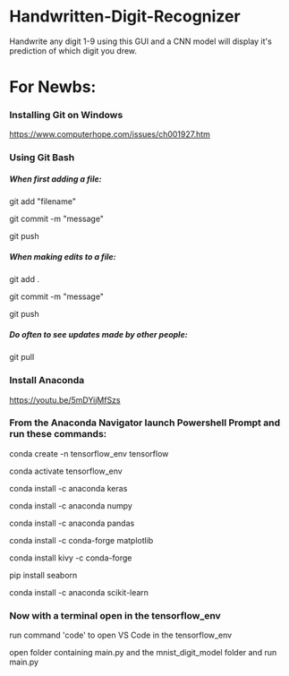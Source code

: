 # Handwritten-Digit-Recognizer

Handwrite any digit 1-9 using this GUI and a CNN model will display it's prediction of which digit you drew. 

# For Newbs:

### Installing Git on Windows

https://www.computerhope.com/issues/ch001927.htm

### Using Git Bash

##### When first adding a file:

git add "filename"

git commit -m "message"

git push

##### When making edits to a file:

git add .

git commit -m "message"

git push

##### Do often to see updates made by other people:

git pull

### Install Anaconda

https://youtu.be/5mDYijMfSzs

### From the Anaconda Navigator launch Powershell Prompt and run these commands:

conda create -n tensorflow_env tensorflow

conda activate tensorflow_env

conda install -c anaconda keras

conda install -c anaconda numpy

conda install -c anaconda pandas

conda install -c conda-forge matplotlib

conda install kivy -c conda-forge

pip install seaborn

conda install -c anaconda scikit-learn

### Now with a terminal open in the tensorflow_env

run command 'code' to open VS Code in the tensorflow_env

open folder containing main.py and the mnist_digit_model folder and run main.py

